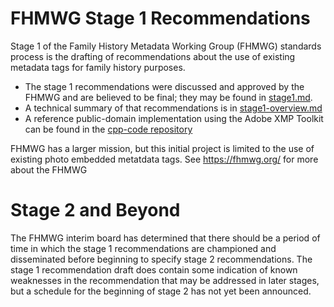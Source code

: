 # FHMWG Stage 1 Recommendations

Stage 1 of the Family History Metadata Working Group (FHMWG) standards process is the drafting of recommendations about the use of existing metadata tags for family history purposes.

- The stage 1 recommendations were discussed and approved by the FHMWG and are believed to be final;
    they may be found in [stage1.md](stage1.md).
- A technical summary of that recommendations
    is in [stage1-overview.md](stage1-overview.md)
- A reference public-domain implementation using the Adobe XMP Toolkit
    can be found in the [cpp-code repository](https://github.com/fhmwg/cpp-code)

FHMWG has a larger mission, but this initial project is limited to the use of existing photo embedded metatdata tags.
See <https://fhmwg.org/> for more about the FHMWG

# Stage 2 and Beyond

The FHMWG interim board has determined that there should be a period of time in which the stage 1 recommendations are championed and disseminated before beginning to specify stage 2 recommendations.
The stage 1 recommendation draft does contain some indication of known weaknesses in the recommendation that may be addressed in later stages, but a schedule for the beginning of stage 2 has not yet been announced.
